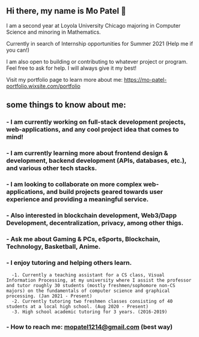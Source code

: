 ## Hi there, my name is Mo Patel 👋

I am a second year at Loyola University Chicago majoring in Computer Science and minoring in Mathematics.

Currently in search of Internship opportunities for Summer 2021 (Help me if you can!)

I am also open to building or contributing to whatever project or program. Feel free to ask for help. I will always give it my best!


Visit my portfolio page to learn more about me: https://mo-patel-portfolio.wixsite.com/portfolio

## some things to know about me:
### -  I am currently working on full-stack development projects, web-applications, and any cool project idea that comes to mind!
### -  I am currently learning more about frontend design & development, backend development (APIs, databases, etc.), and various other tech stacks.
### -  I am looking to collaborate on more complex web-applications, and build projects geared towards user experience and providing a meaningful service. 

### -  Also interested in blockchain development, Web3/Dapp Development, decentralization, privacy, among other thigs.
### -  Ask me about Gaming & PCs, eSports, Blockchain, Technology, Basketball, Anime.

### - I enjoy tutoring and helping others learn. 
      -1. Currently a teaching assistant for a CS class, Visual Information Processing, at my university where I assist the professor and tutor roughly 30 students (mostly freshmen/sophomore non-CS majors) on the fundamentals of computer science and graphical processing. (Jan 2021 - Present)
      -2. Currently tutoring two freshmen classes consisting of 40 students at a local high school. (Aug 2020 - Present)
      -3. High school academic tutoring for 3 years. (2016-2019)

### -  How to reach me: mopatel1214@gmail.com (best way)
